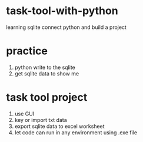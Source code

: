 # task-tool-with-python
learning sqlite connect python and build a project

# practice
1. python write to the sqlite
2. get sqlite data to show me

# task tool project
1. use GUI
2. key or import txt data
3. export sqlite data to excel worksheet
4. let code can run in any environment using .exe file
